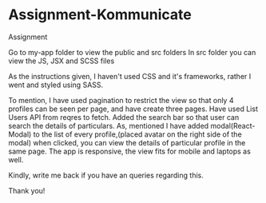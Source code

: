 # Assignment-Kommunicate
Assignment

Go to my-app folder to view the public and src folders
In src folder you can view the JS, JSX and SCSS files

As the instructions given, I haven't used CSS and it's frameworks, rather I went and styled using SASS.

To mention, I have used pagination to restrict the view so that only 4 profiles can be seen per page, and have create three pages.
Have used List Users API from reqres to fetch. Added the search bar so that user can search the details of particulars. As, mentioned I have added modal(React-Modal) to the list of every profile,(placed avatar on the right side of the modal) when clicked, you can view the details of particular profile in the same page. The app is responsive, the view fits for mobile and laptops as well.

Kindly, write me back if you have an queries regarding this.

Thank you!
